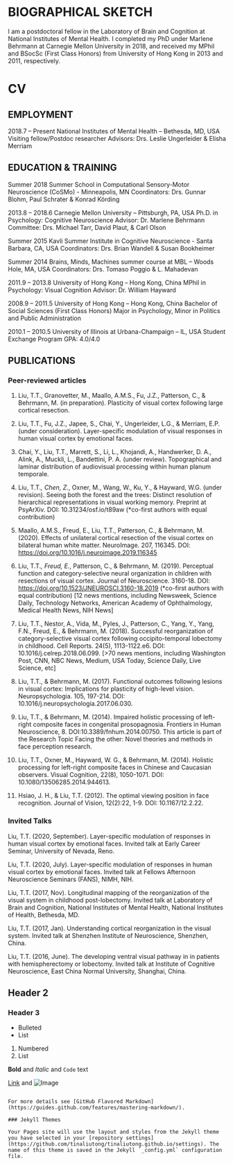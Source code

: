 # BIOGRAPHICAL SKETCH

I am a postdoctoral fellow in the Laboratory of Brain and Cognition at National Institutes of Mental Health. I completed my PhD under Marlene Behrmann at Carnegie Mellon University in 2018, and received my MPhil and BSocSc (First Class Honors) from University of Hong Kong in 2013 and 2011, respectively.


# CV
## EMPLOYMENT
2018.7 – Present
National Institutes of Mental Health – Bethesda, MD, USA
Visiting fellow/Postdoc researcher
Advisors: Drs. Leslie Ungerleider & Elisha Merriam 
			
## EDUCATION & TRAINING
Summer 2018		Summer School in Computational Sensory-Motor Neuroscience (CoSMo) 
			- Minneapolis, MN
			Coordinators: Drs. Gunnar Blohm, Paul Schrater & Konrad Körding

2013.8 – 2018.6 	Carnegie Mellon University – Pittsburgh, PA, USA 
			Ph.D. in Psychology: Cognitive Neuroscience 
			Advisor: Dr. Marlene Behrmann
			Committee: Drs. Michael Tarr, David Plaut, & Carl Olson

Summer 2015		Kavli Summer Institute in Cognitive Neuroscience - Santa Barbara, CA, USA
			Coordinators: Drs. Brian Wandell & Susan Bookheimer

Summer 2014 		Brains, Minds, Machines summer course at MBL – Woods Hole, MA, USA
			Coordinators: Drs. Tomaso Poggio & L. Mahadevan 

2011.9 – 2013.8 	University of Hong Kong – Hong Kong, China 
			MPhil in Psychology: Visual Cognition 
			Advisor: Dr. William Hayward 

2008.9 – 2011.5		University of Hong Kong – Hong Kong, China 
			Bachelor of Social Sciences (First Class Honors) 
			Major in Psychology, Minor in Politics and Public Administration 

2010.1 – 2010.5 	University of Illinois at Urbana-Champaign – IL, USA 
			Student Exchange Program 
			GPA: 4.0/4.0
 

## PUBLICATIONS
### Peer-reviewed articles
1. Liu, T.T., Granovetter, M., Maallo, A.M.S., Fu, J.Z., Patterson, C., & Behrmann, M. (in preparation). Plasticity of visual cortex following large cortical resection. 

2. Liu, T.T., Fu, J.Z., Japee, S., Chai, Y., Ungerleider, L.G., & Merriam, E.P. (under consideration). Layer-specific modulation of visual responses in human visual cortex by emotional faces. 

3. Chai, Y., Liu, T.T., Marrett, S., Li, L., Khojandi, A., Handwerker, D. A., Alink, A., Muckli, L., Bandettini, P. A. (under review). Topographical and laminar distribution of audiovisual processing within human planum temporale.

4. Liu, T.T.*, Chen, Z.*, Oxner, M., Wang, W., Ku, Y., & Hayward, W.G. (under revision). Seeing both the forest and the trees: Distinct resolution of hierarchical representations in visual working memory. Preprint at PsyArXiv. DOI: 10.31234/osf.io/t89aw (*co-first authors with equal contribution)

5. Maallo, A.M.S., Freud, E., Liu, T.T., Patterson, C., & Behrmann, M. (2020). Effects of unilateral cortical resection of the visual cortex on bilateral human white matter. NeuroImage. 207, 116345. DOI: https://doi.org/10.1016/j.neuroimage.2019.116345

6. Liu, T.T.*, Freud, E.*, Patterson, C., & Behrmann, M. (2019). Perceptual function and category-selective neural organization in children with resections of visual cortex. Journal of Neuroscience. 3160-18. DOI: https://doi.org/10.1523/JNEUROSCI.3160-18.2019  (*co-first authors with equal contribution) [12 news mentions, including Newsweek, Science Daily, Technology Networks, American Academy of Ophthalmology, Medical Health News, NIH News] 

7. Liu, T.T., Nestor, A., Vida, M., Pyles, J., Patterson, C., Yang, Y., Yang, F.N., Freud, E., & Behrmann, M. (2018). Successful reorganization of category-selective visual cortex following occipito-temporal lobectomy in childhood. Cell Reports. 24(5), 1113-1122.e6. DOI: 10.1016/j.celrep.2018.06.099. 
[>70 news mentions, including Washington Post, CNN, NBC News, Medium, USA Today, Science Daily, Live Science, etc]

8. Liu, T.T., & Behrmann, M. (2017). Functional outcomes following lesions in visual cortex: Implications for plasticity of high-level vision. Neuropsychologia. 105, 197-214. DOI: 10.1016/j.neuropsychologia.2017.06.030. 

9. Liu, T.T., & Behrmann, M. (2014). Impaired holistic processing of left-right composite faces in congenital prosopagnosia. Frontiers in Human Neuroscience, 8. DOI:10.3389/fnhum.2014.00750. This article is part of the Research Topic Facing the other: Novel theories and methods in face perception research.

10. Liu, T.T., Oxner, M., Hayward, W. G., & Behrmann, M. (2014). Holistic processing for left-right composite faces in Chinese and Caucasian observers. Visual Cognition, 22(8), 1050-1071. DOI: 10.1080/13506285.2014.944613.

11. Hsiao, J. H., & Liu, T.T. (2012). The optimal viewing position in face recognition. Journal of Vision, 12(2):22, 1-9. DOI: 10.1167/12.2.22. 


### Invited Talks
Liu, T.T. (2020, September). Layer-specific modulation of responses in human visual cortex by emotional faces. Invited talk at Early Career Seminar, University of Nevada, Reno.

Liu, T.T. (2020, July). Layer-specific modulation of responses in human visual cortex by emotional faces. Invited talk at Fellows Afternoon Neuroscience Seminars (FANS), NIMH, NIH.

Liu, T.T. (2017, Nov). Longitudinal mapping of the reorganization of the visual system in childhood post-lobectomy. Invited talk at Laboratory of Brain and Cognition, National Institutes of Mental Health, National Institutes of Health, Bethesda, MD.

Liu, T.T. (2017, Jan). Understanding cortical reorganization in the visual system. Invited talk at Shenzhen Institute of Neuroscience, Shenzhen, China.

Liu, T.T. (2016, June). The developing ventral visual pathway in in patients with hemispherectomy or lobectomy. Invited talk at Institute of Cognitive Neuroscience, East China Normal University, Shanghai, China.


## Header 2
### Header 3

- Bulleted
- List

1. Numbered
2. List

**Bold** and _Italic_ and `Code` text

[Link](url) and ![Image](src)
```

For more details see [GitHub Flavored Markdown](https://guides.github.com/features/mastering-markdown/).

### Jekyll Themes

Your Pages site will use the layout and styles from the Jekyll theme you have selected in your [repository settings](https://github.com/tinaliutong/tinaliutong.github.io/settings). The name of this theme is saved in the Jekyll `_config.yml` configuration file.

